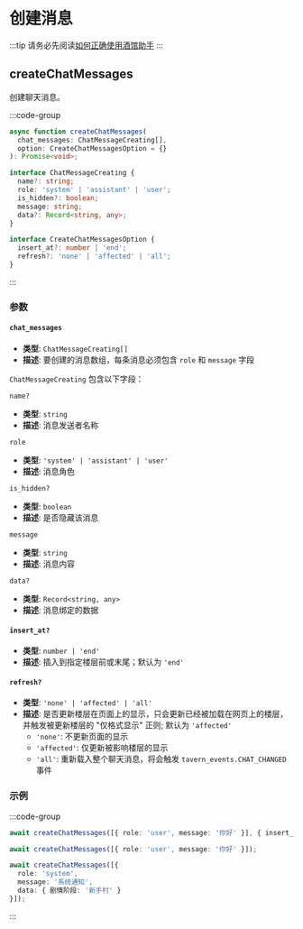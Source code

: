 # 创建消息

:::tip
请务必先阅读[如何正确使用酒馆助手](/guide/基本用法/如何正确使用酒馆助手.md)
:::

<CustomTOC />

## createChatMessages

创建聊天消息。

:::code-group

```typescript [createChatMessages]
async function createChatMessages(
  chat_messages: ChatMessageCreating[],
  option: CreateChatMessagesOption = {}
): Promise<void>;
```

```typescript [ChatMessageCreating]
interface ChatMessageCreating {
  name?: string;
  role: 'system' | 'assistant' | 'user';
  is_hidden?: boolean;
  message: string;
  data?: Record<string, any>;
}
```

```typescript [CreateChatMessagesOption]
interface CreateChatMessagesOption {
  insert_at?: number | 'end';
  refresh?: 'none' | 'affected' | 'all';
}
```

:::

### 参数

#### `chat_messages`

- **类型**: `ChatMessageCreating[]`
- **描述**: 要创建的消息数组，每条消息必须包含 `role` 和 `message` 字段

`ChatMessageCreating` 包含以下字段：

`name?`

- **类型**: `string`
- **描述**: 消息发送者名称

`role`

- **类型**: `'system' | 'assistant' | 'user'`
- **描述**: 消息角色

`is_hidden?`

- **类型**: `boolean`
- **描述**: 是否隐藏该消息

`message`

- **类型**: `string`
- **描述**: 消息内容

`data?`

- **类型**: `Record<string, any>`
- **描述**: 消息绑定的数据

#### `insert_at?`

- **类型**: `number | 'end'`
- **描述**: 插入到指定楼层前或末尾；默认为 `'end'`

#### `refresh?`

- **类型**: `'none' | 'affected' | 'all'`
- **描述**: 是否更新楼层在页面上的显示，只会更新已经被加载在网页上的楼层，并触发被更新楼层的 "仅格式显示" 正则; 默认为 `'affected'`
  - `'none'`: 不更新页面的显示
  - `'affected'`: 仅更新被影响楼层的显示
  - `'all'`: 重新载入整个聊天消息，将会触发 `tavern_events.CHAT_CHANGED` 事件

### 示例

:::code-group

```typescript [在第 10 楼前插入一条消息]
await createChatMessages([{ role: 'user', message: '你好' }], { insert_at: 10 });
```

```typescript [在末尾插入一条消息]
await createChatMessages([{ role: 'user', message: '你好' }]);
```

```typescript [在末尾插入系统消息并设置数据]
await createChatMessages([{ 
  role: 'system', 
  message: '系统通知', 
  data: { 剧情阶段: '新手村' } 
}]);
```

:::
